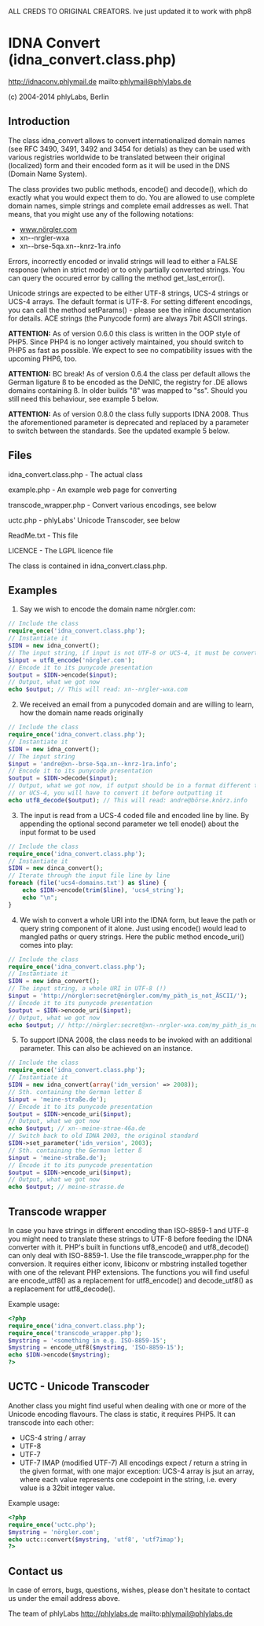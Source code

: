 ALL CREDS TO ORIGINAL CREATORS.
Ive just updated it to work with php8

IDNA Convert (idna_convert.class.php)
=====================================
http://idnaconv.phlymail.de                  mailto:phlymail@phlylabs.de

(c) 2004-2014 phlyLabs, Berlin

Introduction
------------

The class idna_convert allows to convert internationalized domain names
(see RFC 3490, 3491, 3492 and 3454 for detials) as they can be used with various
registries worldwide to be translated between their original (localized) form
and their encoded form as it will be used in the DNS (Domain Name System).

The class provides two public methods, encode() and decode(), which do exactly
what you would expect them to do. You are allowed to use complete domain names,
simple strings and complete email addresses as well. That means, that you might
use any of the following notations:

- www.nörgler.com
- xn--nrgler-wxa
- xn--brse-5qa.xn--knrz-1ra.info

Errors, incorrectly encoded or invalid strings will lead to either a FALSE
response (when in strict mode) or to only partially converted strings.
You can query the occured error by calling the method get_last_error().

Unicode strings are expected to be either UTF-8 strings, UCS-4 strings or UCS-4
arrays. The default format is UTF-8. For setting different encodings, you can
call the method setParams() - please see the inline documentation for details.
ACE strings (the Punycode form) are always 7bit ASCII strings.

**ATTENTION:** As of version 0.6.0 this class is written in the OOP style of PHP5.
Since PHP4 is no longer actively maintained, you should switch to PHP5 as fast as
possible.
We expect to see no compatibility issues with the upcoming PHP6, too.

**ATTENTION:** BC break! As of version 0.6.4 the class per default allows the German
ligature ß to be encoded as the DeNIC, the registry for .DE allows domains
containing ß.
In older builds "ß" was mapped to "ss". Should you still need this behaviour,
see example 5 below.

**ATTENTION:** As of version 0.8.0 the class fully supports IDNA 2008. Thus the
aforementioned parameter is deprecated and replaced by a parameter to switch
between the standards. See the updated example 5 below.

Files
-----
idna_convert.class.php         - The actual class

example.php                    - An example web page for converting

transcode_wrapper.php          - Convert various encodings, see below

uctc.php                       - phlyLabs' Unicode Transcoder, see below

ReadMe.txt                     - This file

LICENCE                        - The LGPL licence file

The class is contained in idna_convert.class.php.


Examples
--------
1. Say we wish to encode the domain name nörgler.com:

```php
// Include the class
require_once('idna_convert.class.php');
// Instantiate it
$IDN = new idna_convert();
// The input string, if input is not UTF-8 or UCS-4, it must be converted before
$input = utf8_encode('nörgler.com');
// Encode it to its punycode presentation
$output = $IDN->encode($input);
// Output, what we got now
echo $output; // This will read: xn--nrgler-wxa.com
```

2. We received an email from a punycoded domain and are willing to learn, how
   the domain name reads originally

```php
// Include the class
require_once('idna_convert.class.php');
// Instantiate it
$IDN = new idna_convert();
// The input string
$input = 'andre@xn--brse-5qa.xn--knrz-1ra.info';
// Encode it to its punycode presentation
$output = $IDN->decode($input);
// Output, what we got now, if output should be in a format different to UTF-8
// or UCS-4, you will have to convert it before outputting it
echo utf8_decode($output); // This will read: andre@börse.knörz.info
```

3. The input is read from a UCS-4 coded file and encoded line by line. By
   appending the optional second parameter we tell enode() about the input
   format to be used

```php
// Include the class
require_once('idna_convert.class.php');
// Instantiate it
$IDN = new dinca_convert();
// Iterate through the input file line by line
foreach (file('ucs4-domains.txt') as $line) {
    echo $IDN->encode(trim($line), 'ucs4_string');
    echo "\n";
}
```

4. We wish to convert a whole URI into the IDNA form, but leave the path or
   query string component of it alone. Just using encode() would lead to mangled
   paths or query strings. Here the public method encode_uri() comes into play:

```php
// Include the class
require_once('idna_convert.class.php');
// Instantiate it
$IDN = new idna_convert();
// The input string, a whole URI in UTF-8 (!)
$input = 'http://nörgler:secret@nörgler.com/my_päth_is_not_ÄSCII/');
// Encode it to its punycode presentation
$output = $IDN->encode_uri($input);
// Output, what we got now
echo $output; // http://nörgler:secret@xn--nrgler-wxa.com/my_päth_is_not_ÄSCII/
```

5. To support IDNA 2008, the class needs to be invoked with an additional
   parameter. This can also be achieved on an instance.

```php
// Include the class
require_once('idna_convert.class.php');
// Instantiate it
$IDN = new idna_convert(array('idn_version' => 2008));
// Sth. containing the German letter ß
$input = 'meine-straße.de');
// Encode it to its punycode presentation
$output = $IDN->encode_uri($input);
// Output, what we got now
echo $output; // xn--meine-strae-46a.de
// Switch back to old IDNA 2003, the original standard
$IDN->set_parameter('idn_version', 2003);
// Sth. containing the German letter ß
$input = 'meine-straße.de');
// Encode it to its punycode presentation
$output = $IDN->encode_uri($input);
// Output, what we got now
echo $output; // meine-strasse.de
```

Transcode wrapper
-----------------
In case you have strings in different encoding than ISO-8859-1 and UTF-8 you might need to
translate these strings to UTF-8 before feeding the IDNA converter with it.
PHP's built in functions utf8_encode() and utf8_decode() can only deal with ISO-8859-1.
Use the file transcode_wrapper.php for the conversion. It requires either iconv, libiconv
or mbstring installed together with one of the relevant PHP extensions.
The functions you will find useful are
encode_utf8() as a replacement for utf8_encode() and
decode_utf8() as a replacement for utf8_decode().

Example usage:
```php
<?php
require_once('idna_convert.class.php');
require_once('transcode_wrapper.php');
$mystring = '<something in e.g. ISO-8859-15';
$mystring = encode_utf8($mystring, 'ISO-8859-15');
echo $IDN->encode($mystring);
?>
```

UCTC - Unicode Transcoder
-------------------------
Another class you might find useful when dealing with one or more of the Unicode encoding
flavours. The class is static, it requires PHP5. It can transcode into each other:
- UCS-4 string / array
- UTF-8
- UTF-7
- UTF-7 IMAP (modified UTF-7)
All encodings expect / return a string in the given format, with one major exception:
UCS-4 array is jsut an array, where each value represents one codepoint in the string, i.e.
every value is a 32bit integer value.

Example usage:
```php
<?php
require_once('uctc.php');
$mystring = 'nörgler.com';
echo uctc::convert($mystring, 'utf8', 'utf7imap');
?>
```

Contact us
----------
In case of errors, bugs, questions, wishes, please don't hesitate to contact us
under the email address above.

The team of phlyLabs
http://phlylabs.de
mailto:phlymail@phlylabs.de
